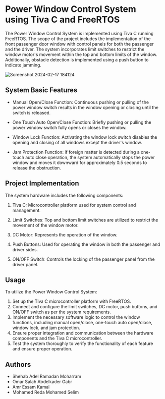 # Power Window Control System using Tiva C and FreeRTOS

The Power Window Control System is implemented using Tiva C running FreeRTOS. The scope of the project includes the implementation of the front passenger door window with control panels for both the passenger and the driver. The system incorporates limit switches to restrict the window motor's movement within the top and bottom limits of the window. Additionally, obstacle detection is implemented using a push button to indicate jamming.

![Screenshot 2024-02-17 184124](https://github.com/ShehabAdel99/-Power-Window-Control-System/assets/96583491/e8dd4586-77a6-4c30-a54b-d4069925090a)

## System Basic Features

- Manual Open/Close Function: Continuous pushing or pulling of the power window switch results in the window opening or closing until the switch is released.

- One Touch Auto Open/Close Function: Briefly pushing or pulling the power window switch fully opens or closes the window.

- Window Lock Function: Activating the window lock switch disables the opening and closing of all windows except the driver's window.

- Jam Protection Function: If foreign matter is detected during a one-touch auto close operation, the system automatically stops the power window and moves it downward for approximately 0.5 seconds to release the obstruction.

## Project Implementation


The system hardware includes the following components:

1) Tiva C: Microcontroller platform used for system control and management.

2) Limit Switches: Top and bottom limit switches are utilized to restrict the movement of the window motor.

3) DC Motor: Represents the operation of the window.

4) Push Buttons: Used for operating the window in both the passenger and driver sides.

5) ON/OFF Switch: Controls the locking of the passenger panel from the driver panel.

## Usage
To utilize the Power Window Control System:

1) Set up the Tiva C microcontroller platform with FreeRTOS.
2) Connect and configure the limit switches, DC motor, push buttons, and ON/OFF switch as per the system requirements.
3) Implement the necessary software logic to control the window functions, including manual open/close, one-touch auto open/close, window lock, and jam protection.
4) Ensure proper integration and communication between the hardware components and the Tiva C microcontroller.
5) Test the system thoroughly to verify the functionality of each feature and ensure proper operation.

## Authors
- Shehab Adel Ramadan Moharram
- Omar Salah Abdelkader Gabr
- Amr Essam Kamal
- Mohamed Reda Mohamed Selim

